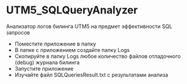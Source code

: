 # UTM5_SQLQueryAnalyzer
Анализатор логов билинга UTM5 на предмет эффективности SQL запросов

- Поместите приложение в папку
- В папке с приложением создайте папку Logs
- Скопируйте в папку Logs любое количество файлов отладочного (debug) журнала билинга
- Запустите приложение
- Изучайте файл SQLQueriesResult.txt с результатами анализа
